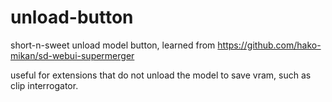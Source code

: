 # unload-button
short-n-sweet unload model button, learned from https://github.com/hako-mikan/sd-webui-supermerger

useful for extensions that do not unload the model to save vram, such as clip interrogator.

